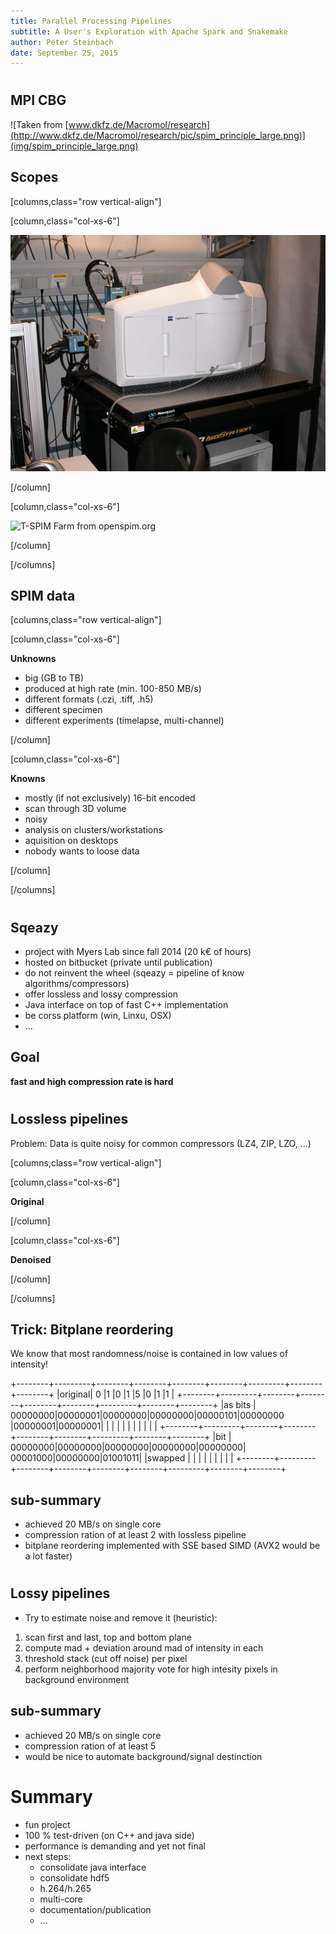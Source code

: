 ```yaml
---
title: Parallel Processing Pipelines 
subtitle: A User's Exploration with Apache Spark and Snakemake
author: Peter Steinbach
date: September 25, 2015
---
```


# 

## MPI CBG

![Taken from [www.dkfz.de/Macromol/research](http://www.dkfz.de/Macromol/research/pic/spim_principle_large.png)](img/spim_principle_large.png)


## Scopes

[columns,class="row vertical-align"]

[column,class="col-xs-6"]

![Zeiss Lightsheet Z.1 [MPI-CBG_LMF](http://www.biodip.de/wiki/MPI-CBG_LMF)](img/LZ1_-_Zeiss_Lightsheet_Z.1_600p.jpg)

[/column]

[column,class="col-xs-6"]

![T-SPIM Farm from [openspim.org](http://openspim.org/Gallery)](img/2I_1D_OpenSPIM_farm_02_600p.jpg)

[/column]

[/columns]

## SPIM data 

[columns,class="row vertical-align"]

[column,class="col-xs-6"]

**Unknowns**

* big (GB to TB)
* produced at high rate (min. 100-850 MB/s)
* different formats (.czi, .tiff, .h5)
* different specimen
* different experiments (timelapse, multi-channel)

[/column]

[column,class="col-xs-6"]

**Knowns**

* mostly (if not exclusively) 16-bit encoded
* scan through 3D volume
* noisy
* analysis on clusters/workstations
* aquisition on desktops
* nobody wants to loose data

[/column]

[/columns]

#

## Sqeazy

* project with Myers Lab since fall 2014 (20 k€ of hours)
* hosted on bitbucket (private until publication)
* do not reinvent the wheel (sqeazy = pipeline of know algorithms/compressors)
* offer lossless and lossy compression
* Java interface on top of fast C++ implementation
* be corss platform (win, Linxu, OSX)
* ...

## Goal

<div style="text-align: center;">
<object type="image/svg+xml" data="img/codec_overview_corpus_original_st.svg"
width="1200" border="0" style="background-color: #FFFFFF;">
</object>
</div>

**fast and high compression rate is hard**

#

## Lossless pipelines

Problem: Data is quite noisy for common compressors (LZ4, ZIP, LZO, ...)

[columns,class="row vertical-align"]

[column,class="col-xs-6"]

<object type="image/svg+xml" data="img/LZ4_corpus_no_legend_original_st.svg"
width="700" border="0" style="background-color: #FFFFFF;">
</object>

**Original**

[/column]

[column,class="col-xs-6"]

<object type="image/svg+xml" data="img/LZ4_corpus_no_legend_denoised_st.svg"
width="700" border="0" style="background-color: #FFFFFF;">
</object>

**Denoised**

[/column]

[/columns]


## Trick: Bitplane reordering

We know that most randomness/noise is contained in low values of intensity!

+--------+---------+--------+--------+--------+--------+---------+--------+--------+
|original| 0       |1       |0       |1       |5       |0        |1       |1       |
+--------+---------+--------+--------+--------+--------+---------+--------+--------+
|as bits | 00000000|00000001|00000000|00000000|00000101|00000000 |00000001|00000001|
|        |         |        |        |        |        |         |        |        |
+--------+---------+--------+--------+--------+--------+---------+--------+--------+
|bit     | 00000000|00000000|00000000|00000000|00000000| 00001000|00000000|01001011|
|swapped |         |        |        |        |        |         |        |        |
+--------+---------+--------+--------+--------+--------+---------+--------+--------+

## sub-summary

* achieved 20 MB/s on single core
* compression ration of at least 2 with lossless pipeline
* bitplane reordering implemented with SSE based SIMD (AVX2 would be a lot faster)

#

## Lossy pipelines

* Try to estimate noise and remove it (heuristic):

1. scan first and last, top and bottom plane
2. compute mad + deviation around mad of intensity in each
3. threshold stack (cut off noise) per pixel
4. perform neighborhood majority vote for high intesity pixels in background environment

## sub-summary

* achieved 20 MB/s on single core
* compression ration of at least 5 
* would be nice to automate background/signal destinction

# Summary

* fun project
* 100 % test-driven (on C++ and java side)
* performance is demanding and yet not final
* next steps:
    - consolidate java interface
    - consolidate hdf5
    - h.264/h.265
	- multi-core
	- documentation/publication
	- ...
